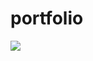 # portfolio
<img src="https://img.shields.io/badge/Tistory-000000?style=flat-square&logo=Tistory&logoColor=black"/>
